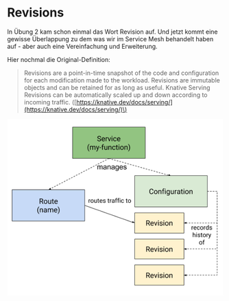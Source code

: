 # Revisions

In Übung 2 kam schon einmal das Wort Revision auf. Und jetzt kommt eine gewisse Überlappung zu dem was wir im Service Mesh behandelt haben auf - aber auch eine Vereinfachung und Erweiterung.

Hier nochmal die Original-Definition:

> Revisions are a point-in-time snapshot of the code and configuration for each modification made to the workload. Revisions are immutable objects and can be retained for as long as useful. Knative Serving Revisions can be automatically scaled up and down according to incoming traffic. \([https://knative.dev/docs/serving/](https://knative.dev/docs/serving/)\)

![](../../../.gitbook/assets/image%20%28141%29.png)



